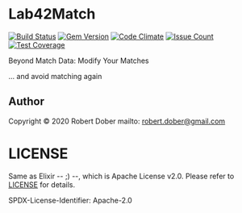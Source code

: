 

# Lab42Match

[![Build Status](https://travis-ci.org/RobertDober/lab42_match.svg?branch=master)](https://travis-ci.org/RobertDober/lab42_match)
[![Gem Version](https://badge.fury.io/rb/lab42_match.svg)](http://badge.fury.io/rb/lab42_match)
[![Code Climate](https://codeclimate.com/github/RobertDober/lab42_match/badges/gpa.svg)](https://codeclimate.com/github/RobertDober/lab42_match)
[![Issue Count](https://codeclimate.com/github/RobertDober/lab42_match/badges/issue_count.svg)](https://codeclimate.com/github/RobertDober/lab42_match)
[![Test Coverage](https://codeclimate.com/github/RobertDober/lab42_match/badges/coverage.svg)](https://codeclimate.com/github/RobertDober/lab42_match)

Beyond Match Data: Modify Your Matches

... and avoid matching again


## Author

Copyright © 2020 Robert Dober
mailto: robert.dober@gmail.com

# LICENSE

Same as Elixir -- ;) --, which is Apache License v2.0. Please refer to [LICENSE](LICENSE) for details.

SPDX-License-Identifier: Apache-2.0

